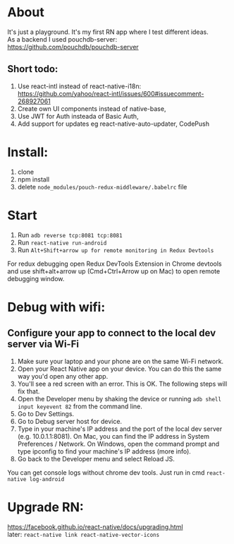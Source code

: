 # About
It's just a playground. It's my first RN app where I test different ideas.  
As a backend I used pouchdb-server: https://github.com/pouchdb/pouchdb-server  
  
## Short todo:  
1. Use react-intl instead of react-native-i18n: https://github.com/yahoo/react-intl/issues/600#issuecomment-268927061
2. Create own UI components instead of native-base,
3. Use JWT for Auth insteada of Basic Auth,
4. Add support for updates eg react-native-auto-updater, CodePush

# Install:
1. clone  
2. npm install
3. delete `node_modules/pouch-redux-middleware/.babelrc` file

# Start

1. Run `adb reverse tcp:8081 tcp:8081`
2. Run `react-native run-android`
3. Run `Alt+Shift+arrow up for remote monitoring in Redux Devtools`

For redux debugging open Redux DevTools Extension in Chrome devtools and use shift+alt+arrow up (Cmd+Ctrl+Arrow up on Mac) to open remote debugging window.

# Debug with wifi:

## Configure your app to connect to the local dev server via Wi-Fi
1. Make sure your laptop and your phone are on the same Wi-Fi network.
2. Open your React Native app on your device. You can do this the same way you'd open any other app.
3. You'll see a red screen with an error. This is OK. The following steps will fix that.
4. Open the Developer menu by shaking the device or running `adb shell input keyevent 82` from the command line.
5. Go to Dev Settings.
6. Go to Debug server host for device.
7. Type in your machine's IP address and the port of the local dev server (e.g. 10.0.1.1:8081). On Mac, you can find the IP address in System Preferences / Network. On Windows, open the command prompt and type ipconfig to find your machine's IP address (more info).
8. Go back to the Developer menu and select Reload JS.

You can get console logs without chrome dev tools. Just run in cmd `react-native log-android`

# Upgrade RN:
https://facebook.github.io/react-native/docs/upgrading.html  
later: `react-native link react-native-vector-icons`
